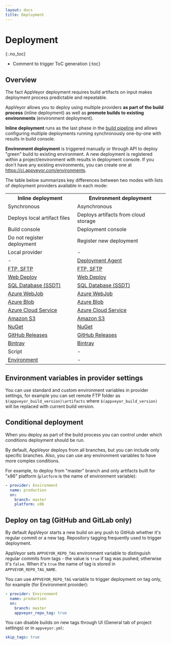 ```yaml
---
layout: docs
title: Deployment
---
```


<!-- markdownlint-disable MD022 MD032 -->
# Deployment
{:.no_toc}

* Comment to trigger ToC generation
{:toc}
<!-- markdownlint-enable MD022 MD032 -->

## Overview

The fact AppVeyor deployment requires build artifacts on input makes deployment
process predictable and repeatable.

AppVeyor allows you to deploy using multiple providers **as part of the build process**
(inline deployment) as well as **promote builds to existing environments** (environment deployment).

**Inline deployment** runs as the last phase in the [build pipeline](/docs/build-configuration#build-pipeline)
and allows configuring multiple deployments running synchronously one-by-one with results in build console.

**Environment deployment** is triggered manually or through API to deploy "green" build to existing environment.
A new deployment is registered within a project/environment with results in deployment console.
If you don't have any existing environments, you can create one at <https://ci.appveyor.com/environments>.

The table below summarizes key differences between two modes with lists of deployment
providers available in each mode:

<!-- markdownlint-disable MD033 -->
<table class="centered">
<tr>
    <th>Inline deployment</th>
    <th>Environment deployment</th>
</tr>
<tr>
    <td>Synchronous</td>
    <td>Asynchronous</td>
</tr>
<tr>
    <td>Deploys local artifact files</td>
    <td>Deploys artifacts from cloud storage</td>
</tr>
<tr>
    <td>Build console</td>
    <td>Deployment console</td>
</tr>
<tr>
    <td>Do not register deployment</td>
    <td>Register new deployment</td>
</tr>
<tr>
    <td>Local provider</td>
    <td>-</td>
</tr>
<tr>
    <td>-</td>
    <td><a href="/docs/deployment/agent/">Deployment Agent</a></td>
</tr>
<tr>
    <td><a href="/docs/deployment/ftp/">FTP, SFTP</a></td>
    <td><a href="/docs/deployment/ftp/">FTP, SFTP</a></td>
</tr>
<tr>
    <td><a href="/docs/deployment/web-deploy/">Web Deploy</a></td>
    <td><a href="/docs/deployment/web-deploy/">Web Deploy</a></td>
</tr>
<tr>
    <td><a href="/docs/deployment/sql-database-ssdt/">SQL Database (SSDT)</a></td>
    <td><a href="/docs/deployment/sql-database-ssdt/">SQL Database (SSDT)</a></td>
</tr>
<tr>
    <td><a href="/docs/deployment/azure-webjob/">Azure WebJob</a></td>
    <td><a href="/docs/deployment/azure-webjob/">Azure WebJob</a></td>
</tr>
<tr>
    <td><a href="/docs/deployment/azure-blob/">Azure Blob</a></td>
    <td><a href="/docs/deployment/azure-blob/">Azure Blob</a></td>
</tr>
<tr>
    <td><a href="/docs/deployment/azure-cloud-service/">Azure Cloud Service</a></td>
    <td><a href="/docs/deployment/azure-cloud-service/">Azure Cloud Service</a></td>
</tr>
<tr>
    <td><a href="/docs/deployment/amazon-s3/">Amazon S3</a></td>
    <td><a href="/docs/deployment/amazon-s3/">Amazon S3</a></td>
</tr>
<tr>
    <td><a href="/docs/deployment/nuget/">NuGet</a></td>
    <td><a href="/docs/deployment/nuget/">NuGet</a></td>
</tr>
<tr>
    <td><a href="/docs/deployment/github/">GitHub Releases</a></td>
    <td><a href="/docs/deployment/github/">GitHub Releases</a></td>
</tr>
<tr>
    <td><a href="/docs/deployment/bintray/">Bintray</a></td>
    <td><a href="/docs/deployment/bintray/">Bintray</a></td>
</tr>
<tr>
    <td>Script</td>
    <td>-</td>
</tr>
<tr>
    <td><a href="/docs/deployment/environment/">Environment</a></td>
    <td>-</td>
</tr>
</table>
<!-- markdownlint-enable MD033 -->


## Environment variables in provider settings

You can use standard and custom environment variables in provider settings, for example
you can set remote FTP folder as `$(appveyor_build_version)\artifacts` where `$(appveyor_build_version)`
will be replaced with current build version.


## Conditional deployment

When you deploy as part of the build process you can control under which conditions
deployment should be run.

By default, AppVeyor deploys from all branches, but you can include only specific branches.
Also, you can use any environment variables to have more complex conditions.

For example, to deploy from "master" branch and only artifacts built for "x86" platform
(`platform` is the name of environment variable):

```yaml
- provider: Environment
  name: production
  on:
    branch: master
    platform: x86
```

## Deploy on tag (GitHub and GitLab only)

By default AppVeyor starts a new build on any push to GitHub whether it's regular commit or a new tag.
Repository tagging frequently used to trigger deployment.

AppVeyor sets `APPVEYOR_REPO_TAG` environment variable to distinguish regular commits from tags -
the value is `true` if tag was pushed; otherwise it's `false`. When it's `true` the name of tag
is stored in `APPVEYOR_REPO_TAG_NAME`.

You can use `APPVEYOR_REPO_TAG` variable to trigger deployment on tag only, for example
(for Environment provider):

```yaml
- provider: Environment
  name: production
  on:
    branch: master
    appveyor_repo_tag: true
```

You can disable builds on new tags through UI (General tab of project settings) or in `appveyor.yml`:

```yaml
skip_tags: true
```
